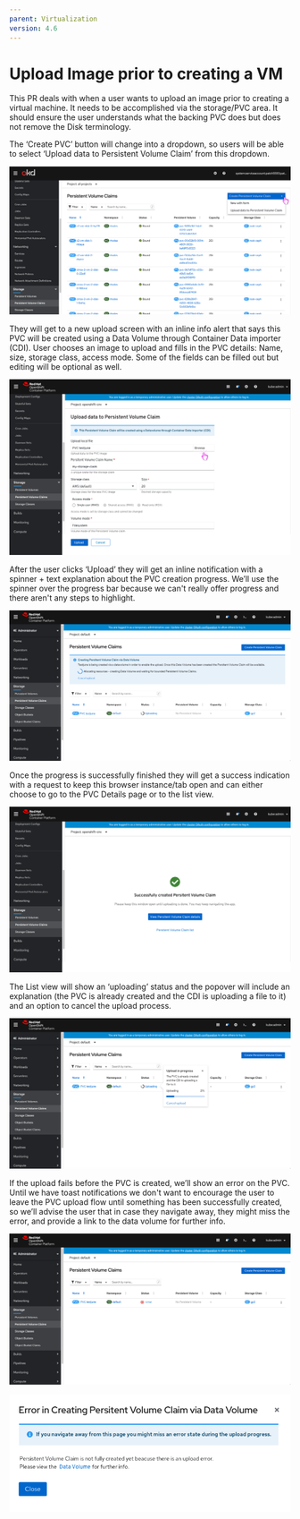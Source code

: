 ```yaml
---
parent: Virtualization
version: 4.6
---
```

# Upload Image prior to creating a VM

This PR deals with when a user wants to upload an image prior to creating a virtual machine.
It needs to be accomplished via the storage/PVC area.
It should ensure the user understands what the backing PVC does but does not remove the Disk terminology.

The ‘Create PVC’ button will change into a dropdown, so users will be able to select ‘Upload data to Persistent Volume Claim’ from this dropdown. 

![PVC list with drop down button](img/PVC-dropdown.png)

They will get to a new upload screen with an inline info alert that says this PVC will be created using a Data Volume through Container Data importer (CDI).
User chooses an image to upload and fills in the PVC details: Name, size, storage class, access mode. Some of the fields can be filled out but editing will be optional as well.

![browse to upload](img/Upload-data-to-pvc-1.png)

After the user clicks ‘Upload’ they will get an inline notification with a spinner + text explanation about the PVC creation progress. We’ll use the spinner over the progress bar because we can't really offer progress and there aren't any steps to highlight.

![Upload in progress notification](img/Upload-in-progress.png)

Once the progress is successfully finished they will get a success indication with a request to keep this browser instance/tab open and can either choose to go to the PVC Details page or to the list view.

![Success page](img/Upload-data-to-pvc-2.png)

The List view will show an ‘uploading’ status and the popover will include an explanation (the PVC is already created and the CDI is uploading a file to it) and an option to cancel the upload process.

![List view with popover](img/PVC-ListViewW_popover.png)

If the upload fails before the PVC is created, we’ll show an error on the PVC.
Until we have toast notifications we don't want to encourage the user to leave the PVC upload flow until something has been successfully created, so we’ll advise the user that in case they navigate away, they might miss the error, and provide a link to the data volume for further info.

![List view when upload failed](img/List-error.png)

![error modal](img/Error-modal.png)